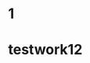                                                                                 
 
# 1  
 
 # testwork12 

 
  

